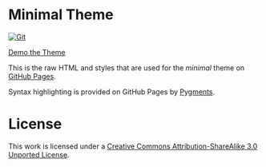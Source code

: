 # Minimal Theme

[![Git](https://app.soluble.cloud/api/v1/public/badges/e7bbc069-f42d-4c56-9d37-918d894e70cc.svg?orgId=498499820349)](https://app.soluble.cloud/repos/details/github.com/jeffkwiat/jeffkwiat.github.io?orgId=498499820349)  

[Demo the Theme](http://orderedlist.github.com/minimal/)

This is the raw HTML and styles that are used for the *minimal* theme on [GitHub Pages](http://pages.github.com/).

Syntax highlighting is provided on GitHub Pages by [Pygments](http://pygments.org).

# License

This work is licensed under a [Creative Commons Attribution-ShareAlike 3.0 Unported License](http://creativecommons.org/licenses/by-sa/3.0/).



